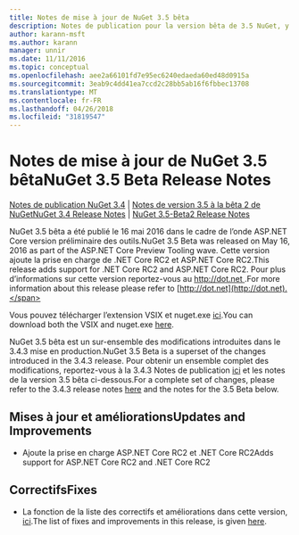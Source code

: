 ```yaml
---
title: Notes de mise à jour de NuGet 3.5 bêta
description: Notes de publication pour la version bêta de 3.5 NuGet, y compris les problèmes connus, les correctifs de bogues, les fonctionnalités ajoutées et dcr.
author: karann-msft
ms.author: karann
manager: unnir
ms.date: 11/11/2016
ms.topic: conceptual
ms.openlocfilehash: aee2a66101fd7e95ec6240edaeda60ed48d0915a
ms.sourcegitcommit: 3eab9c4dd41ea7ccd2c28bb5ab16f6fbbec13708
ms.translationtype: MT
ms.contentlocale: fr-FR
ms.lasthandoff: 04/26/2018
ms.locfileid: "31819547"
---
```

# <a name="nuget-35-beta-release-notes"></a><span data-ttu-id="4629d-103">Notes de mise à jour de NuGet 3.5 bêta</span><span class="sxs-lookup"><span data-stu-id="4629d-103">NuGet 3.5 Beta Release Notes</span></span>

<span data-ttu-id="4629d-104">[Notes de publication NuGet 3.4](../release-notes/nuget-3.4.md) | [Notes de version 3.5 à la bêta 2 de NuGet](../release-notes/nuget-3.5-Beta2.md)</span><span class="sxs-lookup"><span data-stu-id="4629d-104">[NuGet 3.4 Release Notes](../release-notes/nuget-3.4.md) | [NuGet 3.5-Beta2 Release Notes](../release-notes/nuget-3.5-Beta2.md)</span></span>

<span data-ttu-id="4629d-105">NuGet 3.5 bêta a été publié le 16 mai 2016 dans le cadre de l’onde ASP.NET Core version préliminaire des outils.</span><span class="sxs-lookup"><span data-stu-id="4629d-105">NuGet 3.5 Beta was released on May 16, 2016 as part of the ASP.NET Core Preview Tooling wave.</span></span> <span data-ttu-id="4629d-106">Cette version ajoute la prise en charge de .NET Core RC2 et ASP.NET Core RC2.</span><span class="sxs-lookup"><span data-stu-id="4629d-106">This release adds support for .NET Core RC2 and ASP.NET Core RC2.</span></span> <span data-ttu-id="4629d-107">Pour plus d’informations sur cette version reportez-vous au [ http://dot.net ](http://dot.net).</span><span class="sxs-lookup"><span data-stu-id="4629d-107">For more information about this release please refer to [http://dot.net](http://dot.net).</span></span>

<span data-ttu-id="4629d-108">Vous pouvez télécharger l’extension VSIX et nuget.exe [ici](https://dist.nuget.org/index.html).</span><span class="sxs-lookup"><span data-stu-id="4629d-108">You can download both the VSIX and nuget.exe [here](https://dist.nuget.org/index.html).</span></span>

<span data-ttu-id="4629d-109">NuGet 3.5 bêta est un sur-ensemble des modifications introduites dans le 3.4.3 mise en production.</span><span class="sxs-lookup"><span data-stu-id="4629d-109">NuGet 3.5 Beta is a superset of the changes introduced in the 3.4.3 release.</span></span> <span data-ttu-id="4629d-110">Pour obtenir un ensemble complet des modifications, reportez-vous à la 3.4.3 Notes de publication [ici](https://github.com/NuGet/Home/issues?q=is%3Aissue+milestone%3A3.4.3+is%3Aclosed) et les notes de la version 3.5 bêta ci-dessous.</span><span class="sxs-lookup"><span data-stu-id="4629d-110">For a complete set of changes, please refer to the 3.4.3 release notes [here](https://github.com/NuGet/Home/issues?q=is%3Aissue+milestone%3A3.4.3+is%3Aclosed) and the notes for the 3.5 Beta below.</span></span>

## <a name="updates-and-improvements"></a><span data-ttu-id="4629d-111">Mises à jour et améliorations</span><span class="sxs-lookup"><span data-stu-id="4629d-111">Updates and Improvements</span></span>

* <span data-ttu-id="4629d-112">Ajoute la prise en charge ASP.NET Core RC2 et .NET Core RC2</span><span class="sxs-lookup"><span data-stu-id="4629d-112">Adds support for ASP.NET Core RC2 and .NET Core RC2</span></span>

## <a name="fixes"></a><span data-ttu-id="4629d-113">Correctifs</span><span class="sxs-lookup"><span data-stu-id="4629d-113">Fixes</span></span>

* <span data-ttu-id="4629d-114">La fonction de la liste des correctifs et améliorations dans cette version, [ici](https://github.com/NuGet/Home/issues?q=is%3Aissue+milestone%3A%223.5+Beta%22+is%3Aclosed).</span><span class="sxs-lookup"><span data-stu-id="4629d-114">The list of fixes and improvements in this release, is given [here](https://github.com/NuGet/Home/issues?q=is%3Aissue+milestone%3A%223.5+Beta%22+is%3Aclosed).</span></span>